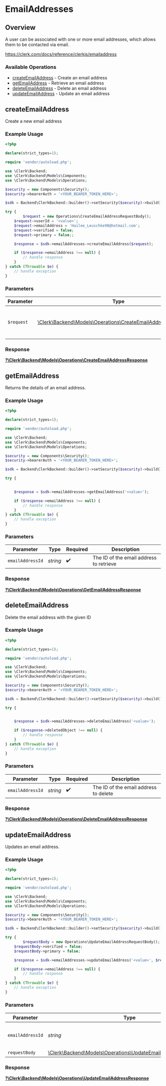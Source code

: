 # EmailAddresses


## Overview

A user can be associated with one or more email addresses, which allows them to be contacted via email.

<https://clerk.com/docs/reference/clerkjs/emailaddress>
### Available Operations

* [createEmailAddress](#createemailaddress) - Create an email address
* [getEmailAddress](#getemailaddress) - Retrieve an email address
* [deleteEmailAddress](#deleteemailaddress) - Delete an email address
* [updateEmailAddress](#updateemailaddress) - Update an email address

## createEmailAddress

Create a new email address

### Example Usage

```php
<?php

declare(strict_types=1);

require 'vendor/autoload.php';

use \Clerk\Backend;
use \Clerk\Backend\Models\Components;
use \Clerk\Backend\Models\Operations;

$security = new Components\Security();
$security->bearerAuth = '<YOUR_BEARER_TOKEN_HERE>';

$sdk = Backend\ClerkBackend::builder()->setSecurity($security)->build();

try {
        $request = new Operations\CreateEmailAddressRequestBody();
    $request->userId = '<value>';
    $request->emailAddress = 'Hailee_Leuschke90@hotmail.com';
    $request->verified = false;
    $request->primary = false;;

    $response = $sdk->emailAddresses->createEmailAddress($request);

    if ($response->emailAddress !== null) {
        // handle response
    }
} catch (Throwable $e) {
    // handle exception
}
```

### Parameters

| Parameter                                                                                                                  | Type                                                                                                                       | Required                                                                                                                   | Description                                                                                                                |
| -------------------------------------------------------------------------------------------------------------------------- | -------------------------------------------------------------------------------------------------------------------------- | -------------------------------------------------------------------------------------------------------------------------- | -------------------------------------------------------------------------------------------------------------------------- |
| `$request`                                                                                                                 | [\Clerk\Backend\Models\Operations\CreateEmailAddressRequestBody](../../Models/Operations/CreateEmailAddressRequestBody.md) | :heavy_check_mark:                                                                                                         | The request object to use for the request.                                                                                 |


### Response

**[?\Clerk\Backend\Models\Operations\CreateEmailAddressResponse](../../Models/Operations/CreateEmailAddressResponse.md)**


## getEmailAddress

Returns the details of an email address.

### Example Usage

```php
<?php

declare(strict_types=1);

require 'vendor/autoload.php';

use \Clerk\Backend;
use \Clerk\Backend\Models\Components;
use \Clerk\Backend\Models\Operations;

$security = new Components\Security();
$security->bearerAuth = '<YOUR_BEARER_TOKEN_HERE>';

$sdk = Backend\ClerkBackend::builder()->setSecurity($security)->build();

try {
    

    $response = $sdk->emailAddresses->getEmailAddress('<value>');

    if ($response->emailAddress !== null) {
        // handle response
    }
} catch (Throwable $e) {
    // handle exception
}
```

### Parameters

| Parameter                               | Type                                    | Required                                | Description                             |
| --------------------------------------- | --------------------------------------- | --------------------------------------- | --------------------------------------- |
| `emailAddressId`                        | *string*                                | :heavy_check_mark:                      | The ID of the email address to retrieve |


### Response

**[?\Clerk\Backend\Models\Operations\GetEmailAddressResponse](../../Models/Operations/GetEmailAddressResponse.md)**


## deleteEmailAddress

Delete the email address with the given ID

### Example Usage

```php
<?php

declare(strict_types=1);

require 'vendor/autoload.php';

use \Clerk\Backend;
use \Clerk\Backend\Models\Components;
use \Clerk\Backend\Models\Operations;

$security = new Components\Security();
$security->bearerAuth = '<YOUR_BEARER_TOKEN_HERE>';

$sdk = Backend\ClerkBackend::builder()->setSecurity($security)->build();

try {
    

    $response = $sdk->emailAddresses->deleteEmailAddress('<value>');

    if ($response->deletedObject !== null) {
        // handle response
    }
} catch (Throwable $e) {
    // handle exception
}
```

### Parameters

| Parameter                             | Type                                  | Required                              | Description                           |
| ------------------------------------- | ------------------------------------- | ------------------------------------- | ------------------------------------- |
| `emailAddressId`                      | *string*                              | :heavy_check_mark:                    | The ID of the email address to delete |


### Response

**[?\Clerk\Backend\Models\Operations\DeleteEmailAddressResponse](../../Models/Operations/DeleteEmailAddressResponse.md)**


## updateEmailAddress

Updates an email address.

### Example Usage

```php
<?php

declare(strict_types=1);

require 'vendor/autoload.php';

use \Clerk\Backend;
use \Clerk\Backend\Models\Components;
use \Clerk\Backend\Models\Operations;

$security = new Components\Security();
$security->bearerAuth = '<YOUR_BEARER_TOKEN_HERE>';

$sdk = Backend\ClerkBackend::builder()->setSecurity($security)->build();

try {
        $requestBody = new Operations\UpdateEmailAddressRequestBody();
    $requestBody->verified = false;
    $requestBody->primary = false;

    $response = $sdk->emailAddresses->updateEmailAddress('<value>', $requestBody);

    if ($response->emailAddress !== null) {
        // handle response
    }
} catch (Throwable $e) {
    // handle exception
}
```

### Parameters

| Parameter                                                                                                                  | Type                                                                                                                       | Required                                                                                                                   | Description                                                                                                                |
| -------------------------------------------------------------------------------------------------------------------------- | -------------------------------------------------------------------------------------------------------------------------- | -------------------------------------------------------------------------------------------------------------------------- | -------------------------------------------------------------------------------------------------------------------------- |
| `emailAddressId`                                                                                                           | *string*                                                                                                                   | :heavy_check_mark:                                                                                                         | The ID of the email address to update                                                                                      |
| `requestBody`                                                                                                              | [\Clerk\Backend\Models\Operations\UpdateEmailAddressRequestBody](../../Models/Operations/UpdateEmailAddressRequestBody.md) | :heavy_minus_sign:                                                                                                         | N/A                                                                                                                        |


### Response

**[?\Clerk\Backend\Models\Operations\UpdateEmailAddressResponse](../../Models/Operations/UpdateEmailAddressResponse.md)**

